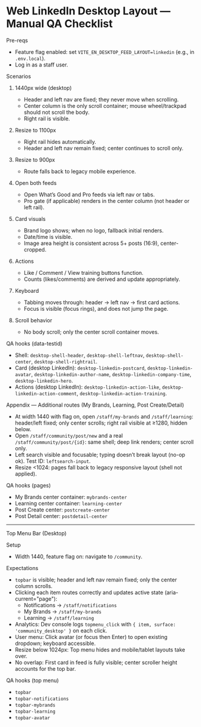 # Web LinkedIn Desktop Layout — Manual QA Checklist

Pre-reqs
- Feature flag enabled: set `VITE_EN_DESKTOP_FEED_LAYOUT=linkedin` (e.g., in `.env.local`).
- Log in as a staff user.

Scenarios
1) 1440px wide (desktop)
   - Header and left nav are fixed; they never move when scrolling.
   - Center column is the only scroll container; mouse wheel/trackpad should not scroll the body.
   - Right rail is visible.

2) Resize to 1100px
   - Right rail hides automatically.
   - Header and left nav remain fixed; center continues to scroll only.

3) Resize to 900px
   - Route falls back to legacy mobile experience.

4) Open both feeds
   - Open What’s Good and Pro feeds via left nav or tabs.
   - Pro gate (if applicable) renders in the center column (not header or left rail).

5) Card visuals
   - Brand logo shows; when no logo, fallback initial renders.
   - Date/time is visible.
   - Image area height is consistent across 5+ posts (16:9), center-cropped.

6) Actions
   - Like / Comment / View training buttons function.
   - Counts (likes/comments) are derived and update appropriately.

7) Keyboard
   - Tabbing moves through: header → left nav → first card actions.
   - Focus is visible (focus rings), and does not jump the page.

8) Scroll behavior
   - No body scroll; only the center scroll container moves.

QA hooks (data-testid)
- Shell: `desktop-shell-header`, `desktop-shell-leftnav`, `desktop-shell-center`, `desktop-shell-rightrail`.
- Card (desktop LinkedIn): `desktop-linkedin-postcard`, `desktop-linkedin-avatar`, `desktop-linkedin-author-name`, `desktop-linkedin-company-time`, `desktop-linkedin-hero`.
- Actions (desktop LinkedIn): `desktop-linkedin-action-like`, `desktop-linkedin-action-comment`, `desktop-linkedin-action-training`.

Appendix — Additional routes (My Brands, Learning, Post Create/Detail)

- At width 1440 with flag on, open `/staff/my-brands` and `/staff/learning`: header/left fixed; only center scrolls; right rail visible at ≥1280, hidden below.
- Open `/staff/community/post/new` and a real `/staff/community/post/{id}`: same shell; deep link renders; center scroll only.
- Left search visible and focusable; typing doesn’t break layout (no-op ok). Test ID: `leftsearch-input`.
- Resize <1024: pages fall back to legacy responsive layout (shell not applied).

QA hooks (pages)
- My Brands center container: `mybrands-center`
- Learning center container: `learning-center`
- Post Create center: `postcreate-center`
- Post Detail center: `postdetail-center`

---

Top Menu Bar (Desktop)

Setup
- Width 1440, feature flag on: navigate to `/community`.

Expectations
- `topbar` is visible; header and left nav remain fixed; only the center column scrolls.
- Clicking each item routes correctly and updates active state (aria-current="page"):
  - Notifications → `/staff/notifications`
  - My Brands → `/staff/my-brands`
  - Learning → `/staff/learning`
- Analytics: Dev console logs `topmenu_click` with `{ item, surface: 'community_desktop' }` on each click.
- User menu: Click avatar (or focus then Enter) to open existing dropdown; keyboard accessible.
- Resize below 1024px: Top menu hides and mobile/tablet layouts take over.
- No overlap: First card in feed is fully visible; center scroller height accounts for the top bar.

QA hooks (top menu)
- `topbar`
- `topbar-notifications`
- `topbar-mybrands`
- `topbar-learning`
- `topbar-avatar`
